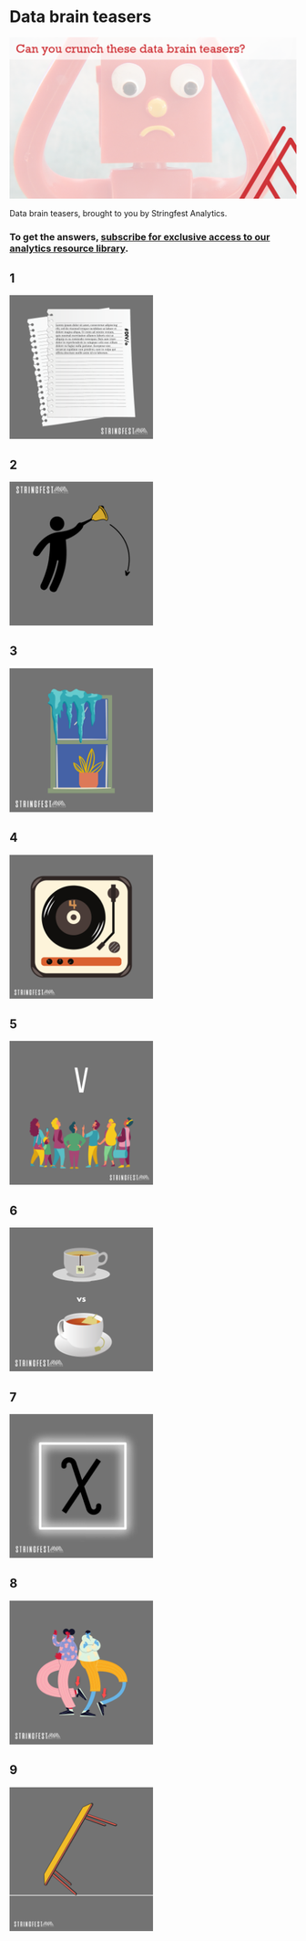 # Data brain teasers

![Data brain teasers cover](data-brain-teasers.png)

Data brain teasers, brought to you by Stringfest Analytics.

### To get the answers, [subscribe for exclusive access to our analytics resource library](http://stringfestanalytics.com/subscribe/). 



## 1

<img src="images/stringfest-brain-teaser-1.png" width="50%">



## 2

<img src="images/stringfest-brain-teaser-2.png" width="50%">




## 3

<img src="images/stringfest-brain-teaser-3.png" width="50%">



## 4

<img src="images/stringfest-brain-teaser-4.png" width="50%">



## 5

<img src="images/stringfest-brain-teaser-5.png" width="50%">



## 6

<img src="images/stringfest-brain-teaser-6.png" width="50%">



## 7

<img src="images/stringfest-brain-teaser-7.png" width="50%">


## 8

<img src="images/stringfest-brain-teaser-8.png" width="50%">



## 9

<img src="images/stringfest-brain-teaser-9.png" width="50%">
